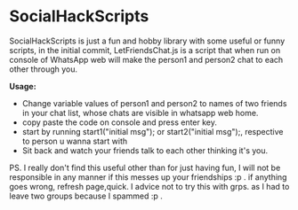 # SocialHackScripts
SocialHackScripts is just a fun and hobby library with some useful or funny scripts,
in the initial commit, LetFriendsChat.js is a script that when run on console of WhatsApp web will make the person1 and person2 chat to each other through you.


__Usage:__
* Change variable values of person1 and person2 to names of two friends in your chat list, whose chats are visible in whatsapp web home.
* copy paste the code on console and press enter key.
* start by running start1("initial msg"); or start2("initial msg");, respective to person u wanna start with
* Sit back and watch your friends talk to each other thinking it's you.

PS. I really don't find this useful other than for just having fun, I will not be responsible in any manner if this messes up your friendships :p . if anything goes wrong, refresh page,quick. I advice not to try this with grps. as I had to leave two groups because I spammed :p . 

